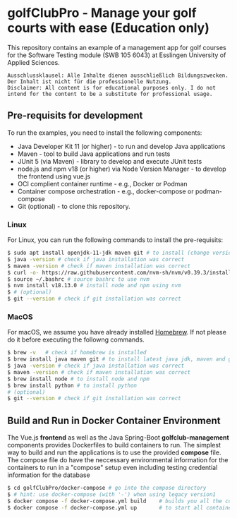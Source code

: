 # golfClubPro - Manage your golf courts with ease (Education only)

This repository contains an example of a management app for golf courses for the Software Testing module (SWB 105 6043) at Esslingen University of Applied Sciences.

    Ausschlussklausel: Alle Inhalte dienen ausschließlich Bildungszwecken. Der Inhalt ist nicht für die professionelle Nutzung.
    Disclaimer: All content is for educational purposes only. I do not intend for the content to be a substitute for professional usage.

## Pre-requisits for development

To run the examples, you need to install the following components:

* Java Developer Kit 11 (or higher) - to run and develop Java applications
* Maven - tool to build Java applications and run tests
* JUnit 5 (via Maven) - library to develop and execute JUnit tests
* node.js and npm v18 (or higher) via Node Version Manager - to develop the frontend using vue.js
* OCI complient container runtime - e.g., Docker or Podman
* Container compose orchestration - e.g., docker-compose or podman-compose
* Git (optional) - to clone this repository.

### Linux

For Linux, you can run the following commands to install the pre-requisits:

```sh
$ sudo apt install openjdk-11-jdk maven git # to install (change version number for other Java versions), maven and git all in one
$ java -version # check if java installation was correct
$ maven -version # check if maven installation was correct
$ curl -o- https://raw.githubusercontent.com/nvm-sh/nvm/v0.39.3/install.sh | bash # to install nvm
$ source ~/.bashrc # source bashrc to use nvm
$ nvm install v18.13.0 # install node and npm using nvm
$ # (optional)
$ git --version # check if git installation was correct
```

### MacOS

For macOS, we assume you have already installed [Homebrew](https://brew.sh/). If not please do it before executing the followng commands.

```sh
$ brew -v   # check if homebrew is installed
$ brew install java maven git # to install latest java jdk, maven and git all in one
$ java -version # check if java installation was correct
$ maven -version # check if maven installation was correct
$ brew install node # to install node and npm
$ brew install python # to install python 
# (optional)
$ git --version # check if git installation was correct
```

## Build and Run in Docker Container Environment

The Vue.js **frontend** as well as the Java Spring-Boot **golfclub-management** components provides Dockerfiles to build containers to run.
The simplest way to build and run the applications is to use the provided **compose** file. The compose file do have the neccessary environmental
information for the containers to run in a "compose" setup even including testing credential information for the database

```sh
$ cd golfClubPro/docker-compose # go into the compose directory
$ # hint: use docker-compose (with '-') when using legacy version1
$ docker compose -f docker-compose.yml build    # builds you all the containers required
$ docker compose -f docker-compose.yml up       # to start all containers in a composed environment | use "down" to stop the containers properly
```